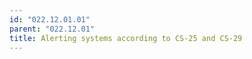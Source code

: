 ```yaml
---
id: "022.12.01.01"
parent: "022.12.01"
title: Alerting systems according to CS-25 and CS-29
---
```


